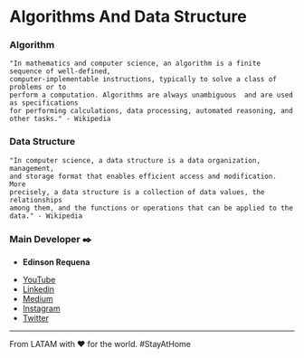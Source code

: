 # Algorithms And Data Structure

### Algorithm

````
"In mathematics and computer science, an algorithm is a finite sequence of well-defined, 
computer-implementable instructions, typically to solve a class of problems or to 
perform a computation. Algorithms are always unambiguous  and are used as specifications 
for performing calculations, data processing, automated reasoning, and other tasks." - Wikipedia
````

### Data Structure

```
"In computer science, a data structure is a data organization, management,
and storage format that enables efficient access and modification. More 
precisely, a data structure is a collection of data values, the relationships 
among them, and the functions or operations that can be applied to the data." - Wikipedia
```

### Main Developer ✒️

* **Edinson Requena**
- [YouTube](https://www.youtube.com/channel/UCFXAiceHPFzk81Ooc25_QTg/featured)
- [Linkedin](https://www.linkedin.com/in/edinson-requena-9496a2178/)
- [Medium](https://medium.com/@edinsonrequena)
- [Instagram](https://instagram.com/edinsonrequena)
- [Twitter](https://twitter.com/requenaea)

---
From LATAM with ❤️ for the world. #StayAtHome
